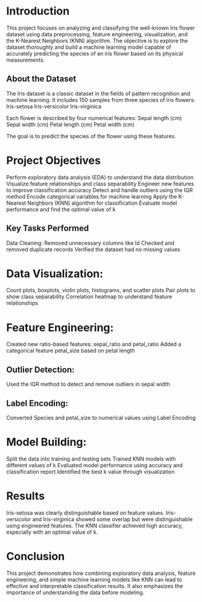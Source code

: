 # Introduction
This project focuses on analyzing and classifying the well-known Iris flower dataset using data preprocessing, feature engineering, visualization, and the K-Nearest Neighbors (KNN) algorithm. The objective is to explore the dataset thoroughly and build a machine learning model capable of accurately predicting the species of an iris flower based on its physical measurements.

## About the Dataset
The Iris dataset is a classic dataset in the fields of pattern recognition and machine learning. It includes 150 samples from three species of iris flowers:
Iris-setosa
Iris-versicolor
Iris-virginica

Each flower is described by four numerical features:
Sepal length (cm)
Sepal width (cm)
Petal length (cm)
Petal width (cm)

The goal is to predict the species of the flower using these features.


# Project Objectives
Perform exploratory data analysis (EDA) to understand the data distribution
Visualize feature relationships and class separability
Engineer new features to improve classification accuracy
Detect and handle outliers using the IQR method
Encode categorical variables for machine learning
Apply the K-Nearest Neighbors (KNN) algorithm for classification
Evaluate model performance and find the optimal value of k

## Key Tasks Performed
Data Cleaning: Removed unnecessary columns like Id
Checked and removed duplicate records
Verified the dataset had no missing values


# Data Visualization:
Count plots, boxplots, violin plots, histograms, and scatter plots
Pair plots to show class separability
Correlation heatmap to understand feature relationships


# Feature Engineering:
Created new ratio-based features: sepal_ratio and petal_ratio
Added a categorical feature petal_size based on petal length
## Outlier Detection:
Used the IQR method to detect and remove outliers in sepal width
## Label Encoding:
Converted Species and petal_size to numerical values using Label Encoding


# Model Building:
Split the data into training and testing sets
Trained KNN models with different values of k
Evaluated model performance using accuracy and classification report
Identified the best k value through visualization


# Results
Iris-setosa was clearly distinguishable based on feature values.
Iris-versicolor and Iris-virginica showed some overlap but were distinguishable using engineered features.
The KNN classifier achieved high accuracy, especially with an optimal value of k.


# Conclusion
This project demonstrates how combining exploratory data analysis, feature engineering, and simple machine learning models like KNN can lead to effective and interpretable classification results. It also emphasizes the importance of understanding the data before modeling.

